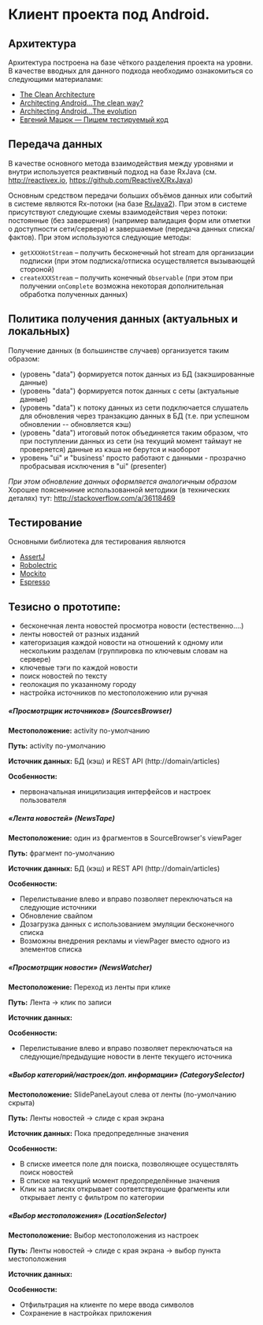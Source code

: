 # Клиент проекта под Android.

## Архитектура
Архитектура построена на базе чёткого разделения проекта на уровни. В качестве вводных для данного подхода необходимо ознакомиться со следующими материалами:
- [The Clean Architecture](https://8thlight.com/blog/uncle-bob/2012/08/13/the-clean-architecture.html)
- [Architecting Android…The clean way?](http://fernandocejas.com/2014/09/03/architecting-android-the-clean-way/)
- [Architecting Android…The evolution](http://fernandocejas.com/2015/07/18/architecting-android-the-evolution/)
- [Евгений Мацюк — Пишем тестируемый код](https://youtu.be/AlxMGxs2QnM)

## Передача данных
В качестве основного метода взаимодействия между уровнями и внутри используется реактивный подход на базе RxJava (см. http://reactivex.io, https://github.com/ReactiveX/RxJava)

Основным средством передачи больших объёмов данных или событий в системе являются Rx-потоки (на базе [RxJava2](https://github.com/ReactiveX/RxJava)).
При этом в системе присутствуют следующие схемы взаимодействия через потоки: постоянные (без завершения) (например валидация форм или отметки о доступности сети/сервера) и завершаемые (передача данных списка/фактов). При этом используются следующие методы:
- `getXXXHotStream` – получить бесконечный hot stream для организации подписки (при этом подписка/отписка осуществляется вызывающей стороной)
- `createXXXStream` – получить конечный `Observable` (при этом при получении `onComplete` возможна некоторая дополнительная обработка полученных данных)

## Политика получения данных (актуальных и локальных)

Получение данных (в большинстве случаев) организуется таким образом:
- (уровень "data") формируется поток данных из БД (закэшированные данные)
- (уровень "data") формируется поток данных с сеты (актуальные данные)
- (уровень "data") к потоку данных из сети подключается слушатель для обновления через транзакцию данных в БД (т.е. при успешном обновлении -- обновляется кэш)
- (уровень "data") итоговый поток объединяется таким образом, что при поступлении данных из сети (на текущий момент таймаут не проверяется) данные из кэша не берутся и наоборот
- уровень "ui" и "business' просто работают с данными - прозрачно пробрасывая исключения в "ui" (presenter)

_При этом обновление данных оформляется аналогичным образом_
Хорошее пояснениние использованной методики (в технических деталях) тут: http://stackoverflow.com/a/36118469

## Тестирование
Основными библиотека для тестирования являются
- [AssertJ](http://joel-costigliola.github.io/assertj/)
- [Robolectric](http://robolectric.org/)
- [Mockito](http://site.mockito.org/)
- [Espresso](http://google.github.io/android-testing-support-library/docs/espresso/index.html)

## Тезисно о прототипе:
- бесконечная лента новостей
просмотра новости (естественно….)
- ленты новостей от разных изданий
- категоризация каждой новости на отношений к одному или нескольким разделам (группировка по ключевым словам на сервере)
- ключевые тэги по каждой новости
- поиск новостей по тексту
- геолокация по указанному городу
- настройка источников по местоположению или ручная

##### «Просмотрщик источников» (SourcesBrowser)
**Местоположение:**  activity по-умолчанию

**Путь:** activity по-умолчанию

**Источник данных:** БД (кэш) и REST API (http://domain/articles)

**Особенности:**
- первоначальная иницилизация интерфейсов и настроек пользователя

##### «Лента новостей» (NewsTape)
**Местоположение:**  один из фрагментов в SourceBrowser's viewPager

**Путь:** фрагмент по-умолчанию

**Источник данных:** БД (кэш) и REST API (http://domain/articles)

**Особенности:**
- Перелистывание влево и вправо позволяет переключаться на следующие источники
- Обновление свайпом
- Дозагрузка данных с использованием эмуляции бесконечного списка
- Возможны внедрения рекламы и viewPager вместо одного из элементов списка

#####  «Просмотрщик новости» (NewsWatcher)
**Местоположение:** Переход из ленты при клике

**Путь:** Лента -> клик по записи

**Источник данных:**

**Особенности:**
- Перелистывание влево и вправо позволяет переключаться на следующие/предыдущие новости в ленте текущего источника

#####  «Выбор категорий/настроек/доп. информации» (CategorySelector)
**Местоположение:** SlidePaneLayout слева от ленты (по-умолчанию скрыта)

**Путь:** Ленты новостей -> слиде с края экрана

**Источник данных:** Пока предопределнные значения

**Особенности:**
* В списке имеется поле для поиска, позволяющее осуществлять поиск новостей
* В списке на текущий момент предопределённые значения
* Клик на записях открывает соответствующие фрагменты или открывает ленту с фильтром по категории

#####  «Выбор местоположения» (LocationSelector)
**Местоположение:** Выбор местоположения из настроек

**Путь:** Ленты новостей -> слиде с края экрана -> выбор пункта местоположения

**Источник данных:**

**Особенности:**
- Отфильтрация на клиенте по мере ввода символов
- Сохранение в настройках приложения
